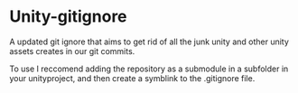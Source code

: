 # Unity-gitignore
A updated git ignore that aims to get rid of all the junk unity and other unity assets creates in our git commits.

To use I reccomend adding the repository as a submodule in a subfolder in your unityproject, and then create a symblink to the .gitignore file.
